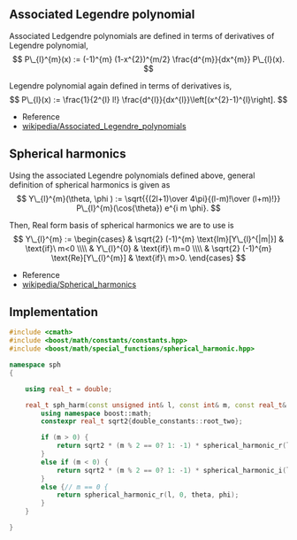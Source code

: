 ## Associated Legendre polynomial
Associated Ledgendre polynomials are defined in terms of derivatives of Legendre polynomial,
$$
P\_{l}^{m}(x) := (-1)^{m} (1-x^{2})^{m/2} \frac{d^{m}}{dx^{m}} P\_{l}(x).
$$

Legendre polynomial again defined in terms of derivatives is,
$$
P\_{l}(x) := \frac{1}{2^{l} l!} \frac{d^{l}}{dx^{l}}\left[(x^{2}-1)^{l}\right].
$$

* Reference
* [wikipedia/Associated_Legendre_polynomials](https://en.wikipedia.org/wiki/Associated_Legendre_polynomials)

## Spherical harmonics
Using the associated Legendre polynomials defined above, general definition of spherical harmonics is given as
$$
Y\_{l}^{m}(\theta, \phi ) := \sqrt{{(2l+1)\over 4\pi}{(l-m)!\over (l+m)!}} P\_{l}^{m}(\cos{\theta}) e^{i m \phi}.
$$

Then, Real form basis of spherical harmonics we are to use is
$$
Y\_{l}^{m} :=
  \begin{cases}
    & \sqrt{2} (-1)^{m} \text{Im}[Y\_{l}^{|m|}] & \text{if}\ m<0 \\\\
    & Y\_{l}^{0} & \text{if}\ m=0 \\\\
    & \sqrt{2} (-1)^{m} \text{Re}[Y\_{l}^{m}] & \text{if}\ m>0.
  \end{cases}
$$

* Reference
* [wikipedia/Spherical_harmonics](https://en.wikipedia.org/wiki/Spherical_harmonics)

## Implementation
```cpp
#include <cmath>
#include <boost/math/constants/constants.hpp>
#include <boost/math/special_functions/spherical_harmonic.hpp>

namespace sph
{

    using real_t = double;

    real_t sph_harm(const unsigned int& l, const int& m, const real_t& theta, const real_t& phi) {
        using namespace boost::math;
        constexpr real_t sqrt2{double_constants::root_two};

        if (m > 0) {
            return sqrt2 * (m % 2 == 0? 1: -1) * spherical_harmonic_r(l, m, theta, phi);
        }
        else if (m < 0) {
            return sqrt2 * (m % 2 == 0? 1: -1) * spherical_harmonic_i(l, -m, theta, phi);
        }
        else {// m == 0 {
            return spherical_harmonic_r(l, 0, theta, phi);
        }
    }

}
```